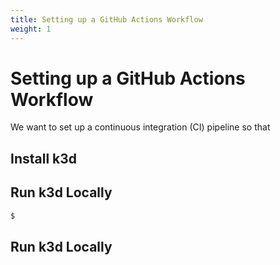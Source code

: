 ```yaml
---
title: Setting up a GitHub Actions Workflow
weight: 1
---
```

# Setting up a GitHub Actions Workflow
We want to set up a continuous integration (CI) pipeline so that

## Install k3d


## Run k3d Locally
```bash
$
```

## Run k3d Locally
```bash
```
